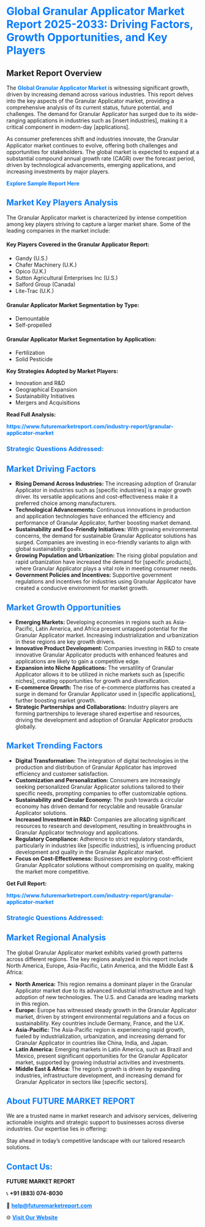 <h1 style="color: #007BFF;">Global Granular Applicator Market Report 2025-2033: Driving Factors, Growth Opportunities, and Key Players</h1>

<section id="overview">
<h2>Market Report Overview</h2>
<p>The <a href="https://www.futuremarketreport.com/industry-report/granular-applicator-market" style="color: #007BFF; text-decoration: none;"><strong>Global Granular Applicator Market</strong></a> is witnessing significant growth, driven by increasing demand across various industries. This report delves into the key aspects of the Granular Applicator market, providing a comprehensive analysis of its current status, future potential, and challenges. The demand for Granular Applicator has surged due to its wide-ranging applications in industries such as [insert industries], making it a critical component in modern-day [applications].</p>
<p>As consumer preferences shift and industries innovate, the Granular Applicator market continues to evolve, offering both challenges and opportunities for stakeholders. The global market is expected to expand at a substantial compound annual growth rate (CAGR) over the forecast period, driven by technological advancements, emerging applications, and increasing investments by major players.</p>
</section>

<section id="overview">
<p><a href="https://www.futuremarketreport.com/request-sample/reportId=87759" style="color: #007BFF; text-decoration: none;"><strong>Explore Sample Report Here</strong></a></p>
</section>

<section id="key-players">
<h2 style="color: #007BFF;">Market Key Players Analysis</h2>
<p>The Granular Applicator market is characterized by intense competition among key players striving to capture a larger market share. Some of the leading companies in the market include:</p>
<h4>Key Players Covered in the Granular Applicator Report:</h4>
<ul><li>Gandy (U.S.)</li><li>Chafer Machinery (U.K.)</li><li>Opico (U.K.)</li><li>Sutton Agricultural Enterprises Inc (U.S.)</li><li>Salford Group (Canada)</li><li>Lite-Trac (U.K.)</li></ul>
<h4>Granular Applicator Market Segmentation by Type:</h4>
<ul><li>Demountable</li><li>Self-propelled</li></ul>

<h4>Granular Applicator Market Segmentation by Application:</h4>
<ul><li>Fertilization</li><li>Solid Pesticide</li></ul>
<p><strong>Key Strategies Adopted by Market Players:</strong></p>
<ul>
<li>Innovation and R&D</li>
<li>Geographical Expansion</li>
<li>Sustainability Initiatives</li>
<li>Mergers and Acquisitions</li>
</ul>
</section>

<section>
<p><strong>Read Full Analysis: </strong></p><a href="https://www.futuremarketreport.com/industry-report/granular-applicator-market" style="color: #007BFF; text-decoration: none;"><strong>https://www.futuremarketreport.com/industry-report/granular-applicator-market</strong></a>
<h3 style="color: #007BFF;">Strategic Questions Addressed:</h3>
</section>

<section id="driving-factors">
<h2 style="color: #007BFF;">Market Driving Factors</h2>
<ul>
<li><strong>Rising Demand Across Industries:</strong> The increasing adoption of Granular Applicator in industries such as [specific industries] is a major growth driver. Its versatile applications and cost-effectiveness make it a preferred choice among manufacturers.</li>
<li><strong>Technological Advancements:</strong> Continuous innovations in production and application technologies have enhanced the efficiency and performance of Granular Applicator, further boosting market demand.</li>
<li><strong>Sustainability and Eco-Friendly Initiatives:</strong> With growing environmental concerns, the demand for sustainable Granular Applicator solutions has surged. Companies are investing in eco-friendly variants to align with global sustainability goals.</li>
<li><strong>Growing Population and Urbanization:</strong> The rising global population and rapid urbanization have increased the demand for [specific products], where Granular Applicator plays a vital role in meeting consumer needs.</li>
<li><strong>Government Policies and Incentives:</strong> Supportive government regulations and incentives for industries using Granular Applicator have created a conducive environment for market growth.</li>
</ul>
</section>

<section id="growth-opportunities">
<h2 style="color: #007BFF;">Market Growth Opportunities</h2>
<ul>
<li><strong>Emerging Markets:</strong> Developing economies in regions such as Asia-Pacific, Latin America, and Africa present untapped potential for the Granular Applicator market. Increasing industrialization and urbanization in these regions are key growth drivers.</li>
<li><strong>Innovative Product Development:</strong> Companies investing in R&D to create innovative Granular Applicator products with enhanced features and applications are likely to gain a competitive edge.</li>
<li><strong>Expansion into Niche Applications:</strong> The versatility of Granular Applicator allows it to be utilized in niche markets such as [specific niches], creating opportunities for growth and diversification.</li>
<li><strong>E-commerce Growth:</strong> The rise of e-commerce platforms has created a surge in demand for Granular Applicator used in [specific applications], further boosting market growth.</li>
<li><strong>Strategic Partnerships and Collaborations:</strong> Industry players are forming partnerships to leverage shared expertise and resources, driving the development and adoption of Granular Applicator products globally.</li>
</ul>
</section>

<section id="trending-factors">
<h2 style="color: #007BFF;">Market Trending Factors</h2>
<ul>
<li><strong>Digital Transformation:</strong> The integration of digital technologies in the production and distribution of Granular Applicator has improved efficiency and customer satisfaction.</li>
<li><strong>Customization and Personalization:</strong> Consumers are increasingly seeking personalized Granular Applicator solutions tailored to their specific needs, prompting companies to offer customizable options.</li>
<li><strong>Sustainability and Circular Economy:</strong> The push towards a circular economy has driven demand for recyclable and reusable Granular Applicator solutions.</li>
<li><strong>Increased Investment in R&D:</strong> Companies are allocating significant resources to research and development, resulting in breakthroughs in Granular Applicator technology and applications.</li>
<li><strong>Regulatory Compliance:</strong> Adherence to strict regulatory standards, particularly in industries like [specific industries], is influencing product development and quality in the Granular Applicator market.</li>
<li><strong>Focus on Cost-Effectiveness:</strong> Businesses are exploring cost-efficient Granular Applicator solutions without compromising on quality, making the market more competitive.</li>
</ul>
</section>

<section>
<p><strong>Get Full Report: </strong></p><a href="https://www.futuremarketreport.com/industry-report/granular-applicator-market" style="color: #007BFF; text-decoration: none;"><strong>https://www.futuremarketreport.com/industry-report/granular-applicator-market</strong></a>
<h3 style="color: #007BFF;">Strategic Questions Addressed:</h3>
</section>


<section id="regional-analysis">
<h2 style="color: #007BFF;">Market Regional Analysis</h2>
<p>The global Granular Applicator market exhibits varied growth patterns across different regions. The key regions analyzed in this report include North America, Europe, Asia-Pacific, Latin America, and the Middle East & Africa:</p>
<ul>
<li><strong>North America:</strong> This region remains a dominant player in the Granular Applicator market due to its advanced industrial infrastructure and high adoption of new technologies. The U.S. and Canada are leading markets in this region.</li>
<li><strong>Europe:</strong> Europe has witnessed steady growth in the Granular Applicator market, driven by stringent environmental regulations and a focus on sustainability. Key countries include Germany, France, and the U.K.</li>
<li><strong>Asia-Pacific:</strong> The Asia-Pacific region is experiencing rapid growth, fueled by industrialization, urbanization, and increasing demand for Granular Applicator in countries like China, India, and Japan.</li>
<li><strong>Latin America:</strong> Emerging markets in Latin America, such as Brazil and Mexico, present significant opportunities for the Granular Applicator market, supported by growing industrial activities and investments.</li>
<li><strong>Middle East & Africa:</strong> The region’s growth is driven by expanding industries, infrastructure development, and increasing demand for Granular Applicator in sectors like [specific sectors].</li>
</ul>
</section>

<footer>
<h2 style="color: #007BFF;">About FUTURE MARKET REPORT</h2>
<p>We are a trusted name in market research and advisory services, delivering actionable insights and strategic support to businesses across diverse industries. Our expertise lies in offering:</p>

<p>Stay ahead in today’s competitive landscape with our tailored research solutions.</p>

<h2 style="color: #007BFF;">Contact Us:</h2>
<p><strong>FUTURE MARKET REPORT</strong></p>
<p>📞 <strong>+91 (883) 074-8030</strong></p>
<p>📧 <strong><a href="mailto:help@futuremarketreport.com" style="color: #007BFF;">help@futuremarketreport.com</a></strong></p>
<p>🌐 <strong><a href="https://www.futuremarketreport.com/" style="color: #007BFF;">Visit Our Website</a></strong></p>
</footer>